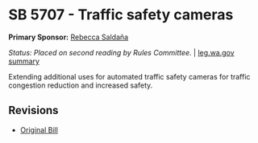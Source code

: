 # SB 5707 - Traffic safety cameras
**Primary Sponsor:** [Rebecca Saldaña](/person/leg/rebecca.saldana.md)

*Status: Placed on second reading by Rules Committee.* | [leg.wa.gov summary](https://app.leg.wa.gov/billsummary?BillNumber=5707&Year=2021)

Extending additional uses for automated traffic safety cameras for traffic congestion reduction and increased safety.

## Revisions
* [Original Bill](1/)